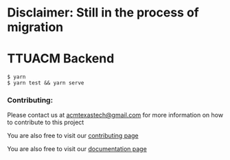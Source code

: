 # Disclaimer: Still in the process of migration
# TTUACM Backend
```
$ yarn
$ yarn test && yarn serve
```

### Contributing:
  Please contact us at [acmtexastech@gmail.com](mailto:acmtexastech@gmail.com) for more information on how to contribute to this project

  You are also free to visit our [contributing page](https://github.com/ynigoreyes/ttuacm-backend/blob/master/.github/.CONTRIBUTING.md)

  You are also free to visit our [documentation page](https://ynigoreyes.github.io/ttuacm-backend/)

